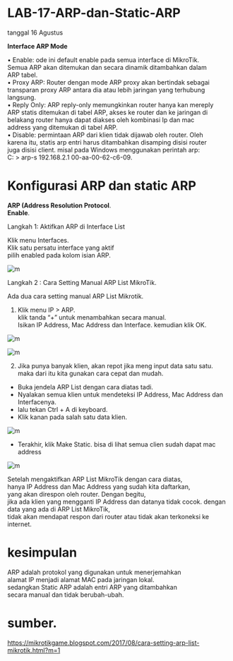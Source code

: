 # LAB-17-ARP-dan-Static-ARP
tanggal 16 Agustus 

**Interface ARP Mode**

• Enable: ode ini default enable pada semua interface di MikroTik.    
  Semua ARP akan ditemukan dan secara dinamik ditambahkan dalam    
  ARP tabel.   
• Proxy ARP: Router dengan mode ARP proxy akan bertindak sebagai   
  transparan proxy ARP antara dia atau lebih jaringan yang terhubung   
  langsung.   
• Reply Only: ARP reply-only memungkinkan router hanya kan mereply   
  ARP statis ditemukan di tabel ARP, akses ke router dan ke jaringan di 
  belakang router hanya dapat diakses oleh kombinasi Ip dan mac      
  address yang ditemukan di tabel ARP.     
• Disable: permintaan ARP dari klien tidak dijawab oleh router. Oleh    
  karena itu, statis arp entri harus ditambahkan disamping disisi router   
  juga disisi client. misal pada Windows menggunakan perintah arp:     
  C: \> arp-s 192.168.2.1 00-aa-00-62-c6-09. 
  
# Konfigurasi ARP dan static ARP
**ARP (Address Resolution Protocol**.  
**Enable**.   

Langkah 1: Aktifkan ARP di Interface List  

Klik menu Interfaces.  
Klik satu persatu interface yang aktif   
pilih enabled pada kolom isian ARP.  

![m]()

Langkah 2 : Cara Setting Manual ARP List MikroTik. 

Ada dua cara setting manual ARP List Mikrotik.   
1. Klik menu IP > ARP.  
   klik tanda “+” untuk menambahkan secara manual.  
   Isikan IP Address, Mac Address dan Interface. 
   kemudian klik OK.  

![m]()

![m]()

2. Jika punya banyak klien, akan repot jika meng input data satu satu.  
   maka dari itu kita gunakan cara cepat dan mudah.  
   
- Buka jendela ARP List dengan cara diatas tadi.  
- Nyalakan semua klien untuk mendeteksi IP Address, Mac Address dan Interfacenya.    
- lalu tekan Ctrl + A di keyboard.  
- Klik kanan pada salah satu data klien.

![m](IMG_20250816_110026.jpg)

- Terakhir, klik Make Static.
  bisa di lihat semua clien sudah dapat mac address
  
![m]()

Setelah mengaktifkan ARP List MikroTik dengan cara diatas,    
hanya IP Address dan Mac Address yang sudah kita daftarkan,    
yang akan direspon oleh router. Dengan begitu,  
jika ada klien yang mengganti IP Address dan datanya tidak cocok. 
dengan data yang ada di ARP List MikroTik,   
tidak akan mendapat respon dari router atau tidak akan terkoneksi ke internet.  

# kesimpulan   
ARP adalah protokol yang digunakan untuk menerjemahkan   
alamat IP menjadi alamat MAC pada jaringan lokal.  
sedangkan Static ARP adalah entri ARP yang ditambahkan   
secara manual dan tidak berubah-ubah.  
# sumber. 
https://mikrotikgame.blogspot.com/2017/08/cara-setting-arp-list-mikrotik.html?m=1
